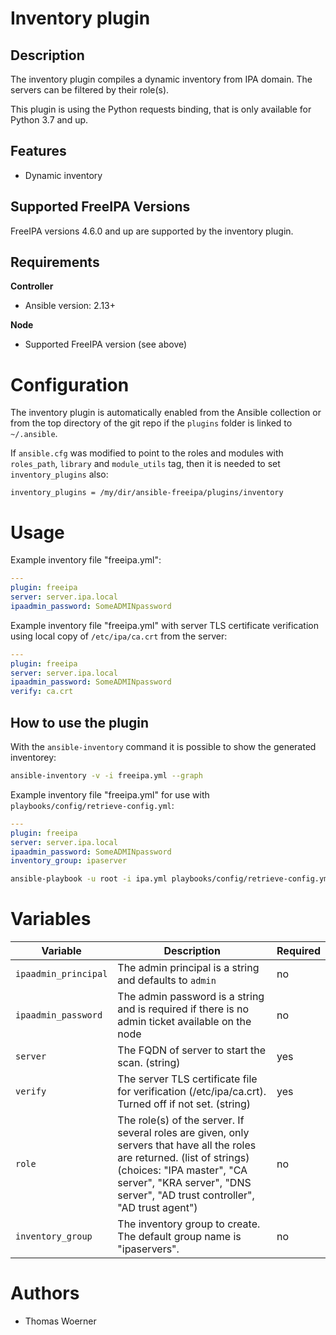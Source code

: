 Inventory plugin
================

Description
-----------


The inventory plugin compiles a dynamic inventory from IPA domain. The servers can be filtered by their role(s).

This plugin is using the Python requests binding, that is only available for Python 3.7 and up.


Features
--------
* Dynamic inventory


Supported FreeIPA Versions
--------------------------

FreeIPA versions 4.6.0 and up are supported by the inventory plugin.


Requirements
------------

**Controller**
* Ansible version: 2.13+

**Node**
* Supported FreeIPA version (see above)


Configuration
=============

The inventory plugin is automatically enabled from the Ansible collection or from the top directory of the git repo if the `plugins` folder is linked to `~/.ansible`.

If `ansible.cfg` was modified to point to the roles and modules with `roles_path`, `library` and `module_utils` tag, then it is needed to set `inventory_plugins` also:

```
inventory_plugins = /my/dir/ansible-freeipa/plugins/inventory
```

Usage
=====

Example inventory file "freeipa.yml":

```yml
---
plugin: freeipa
server: server.ipa.local
ipaadmin_password: SomeADMINpassword
```

Example inventory file "freeipa.yml" with server TLS certificate verification using local copy of `/etc/ipa/ca.crt` from the server:

```yml
---
plugin: freeipa
server: server.ipa.local
ipaadmin_password: SomeADMINpassword
verify: ca.crt
```


How to use the plugin
---------------------

With the `ansible-inventory` command it is possible to show the generated inventorey:

```bash
ansible-inventory -v -i freeipa.yml --graph
```

Example inventory file "freeipa.yml" for use with `playbooks/config/retrieve-config.yml`:

```yml
---
plugin: freeipa
server: server.ipa.local
ipaadmin_password: SomeADMINpassword
inventory_group: ipaserver
```

```bash
ansible-playbook -u root -i ipa.yml playbooks/config/retrieve-config.yml 
```

Variables
=========

Variable | Description | Required
-------- | ----------- | --------
`ipaadmin_principal` | The admin principal is a string and defaults to `admin` | no
`ipaadmin_password` | The admin password is a string and is required if there is no admin ticket available on the node | no
`server` | The FQDN of server to start the scan. (string) | yes
`verify` | The server TLS certificate file for verification (/etc/ipa/ca.crt). Turned off if not set. (string) | yes
`role` | The role(s) of the server. If several roles are given, only servers that have all the roles are returned. (list of strings) (choices: "IPA master", "CA server", "KRA server", "DNS server", "AD trust controller", "AD trust agent") | no
`inventory_group` | The inventory group to create. The default group name is "ipaservers". | no

Authors
=======

- Thomas Woerner
